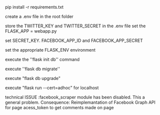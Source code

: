 pip install -r requirements.txt

create a .env file in the root folder

store the TWITTER_KEY and TWITTER_SECRET in the .env file
set the FLASK_APP = webapp.py

set SECRET_KEY. FACEBOOK_APP_ID and FACEBOOK_APP_SECRET

set the appropriate FLASK_ENV environment

execute the ''flask init db'' command

execute ''flask db migrate''

execute "flask db upgrade"

execute "flask run --cert=adhoc" for localhost

technical ISSUE :facebook_scraper module has been disabled. This a general problem.
    Consequence: Reimplemantation of Facebook Graph API for page acess_token to get comments made on page

